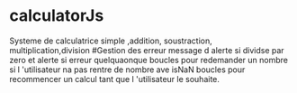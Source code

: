 # calculatorJs
Systeme de calculatrice simple ,addition, soustraction, multiplication,division
#Gestion des erreur
message d alerte si dividse par zero et alerte si erreur quelquaonque
boucles pour redemander un nombre si l 'utilisateur  na pas rentre de nombre ave isNaN
boucles pour recommencer un calcul tant que l 'utilisateur le souhaite.
